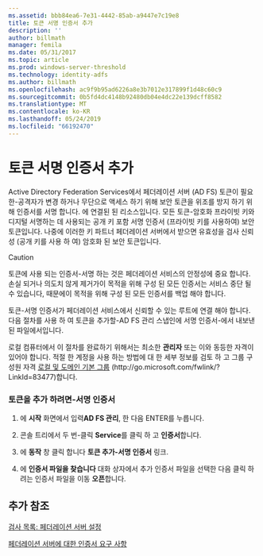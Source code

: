 ```yaml
---
ms.assetid: bbb84ea6-7e31-4442-85ab-a9447e7c19e8
title: 토큰 서명 인증서 추가
description: ''
author: billmath
manager: femila
ms.date: 05/31/2017
ms.topic: article
ms.prod: windows-server-threshold
ms.technology: identity-adfs
ms.author: billmath
ms.openlocfilehash: ac9f9b95ad6226a8e3b7012e317899f1d48c60c9
ms.sourcegitcommit: 0b5fd4dc4148b92480db04e4dc22e139dcff8582
ms.translationtype: MT
ms.contentlocale: ko-KR
ms.lasthandoff: 05/24/2019
ms.locfileid: "66192470"
---
```

# <a name="add-a-token-signing-certificate"></a>토큰 서명 인증서 추가


Active Directory Federation Services에서 페더레이션 서버 \(AD FS\) 토큰이 필요한\-공격자가 변경 하거나 무단으로 액세스 하기 위해 보안 토큰을 위조를 방지 하기 위해 인증서를 서명 합니다. 에 연결된 된 리소스입니다. 모든 토큰\-암호화 프라이빗 키와 디지털 서명하는 데 사용되는 공개 키 포함 서명 인증서 \(프라이빗 키를 사용하여\) 보안 토큰입니다. 나중에 이러한 키 파트너 페더레이션 서버에서 받으면 유효성을 검사 신뢰성 \(공개 키를 사용 하 여\) 암호화 된 보안 토큰입니다.  
  
> [!CAUTION]  
> 토큰에 사용 되는 인증서\-서명 하는 것은 페더레이션 서비스의 안정성에 중요 합니다. 손실 되거나 의도치 않게 제거가이 목적을 위해 구성 된 모든 인증서는 서비스 중단 될 수 있습니다, 때문에이 목적을 위해 구성 된 모든 인증서를 백업 해야 합니다.  
  
토큰\-서명 인증서가 페더레이션 서비스에서 신뢰할 수 있는 루트에 연결 해야 합니다. 다음 절차를 사용 하 여 토큰을 추가할\-AD FS 관리 스냅인에 서명 인증서\-에서 내보낸 된 파일에서입니다.  
  
로컬 컴퓨터에서 이 절차를 완료하기 위해서는 최소한 **관리자** 또는 이와 동등한 자격이 있어야 합니다.  적절 한 계정을 사용 하는 방법에 대 한 세부 정보를 검토 하 고 그룹 구성원 자격 [로컬 및 도메인 기본 그룹](https://go.microsoft.com/fwlink/?LinkId=83477) \(http:\/\/go.microsoft.com\/fwlink\/? LinkId\=83477\)합니다.   
  
### <a name="to-add-a-token-signing-certificate"></a>토큰을 추가 하려면\-서명 인증서  
  
1.  에 **시작** 화면에서 입력**AD FS 관리**, 한 다음 ENTER를 누릅니다.  
  
2.  콘솔 트리에서 두 번\-클릭 **Service**를 클릭 하 고 **인증서**합니다.  
  
3.  에 **동작** 창 클릭 합니다 **토큰 추가\-서명 인증서** 링크.  
  
4.  에 **인증서 파일을 찾습니다** 대화 상자에서 추가 인증서 파일을 선택한 다음 클릭 하려는 인증서 파일을 이동 **오픈**합니다.  
  
## <a name="additional-references"></a>추가 참조  
[검사 목록: 페더레이션 서버 설정](Checklist--Setting-Up-a-Federation-Server.md)  
  
[페더레이션 서버에 대한 인증서 요구 사항](https://technet.microsoft.com/library/dd807040.aspx)  
  

